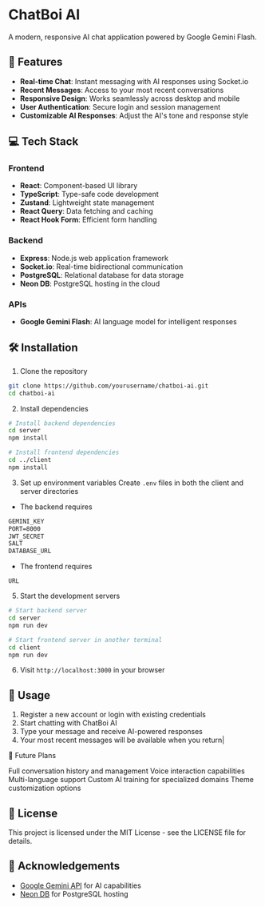 # ChatBoi AI

A modern, responsive AI chat application powered by Google Gemini Flash.

## 🚀 Features

- **Real-time Chat**: Instant messaging with AI responses using Socket.io
- **Recent Messages**: Access to your most recent conversations
- **Responsive Design**: Works seamlessly across desktop and mobile
- **User Authentication**: Secure login and session management
- **Customizable AI Responses**: Adjust the AI's tone and response style

## 💻 Tech Stack

### Frontend
- **React**: Component-based UI library
- **TypeScript**: Type-safe code development
- **Zustand**: Lightweight state management
- **React Query**: Data fetching and caching
- **React Hook Form**: Efficient form handling

### Backend
- **Express**: Node.js web application framework
- **Socket.io**: Real-time bidirectional communication
- **PostgreSQL**: Relational database for data storage
- **Neon DB**: PostgreSQL hosting in the cloud

### APIs
- **Google Gemini Flash**: AI language model for intelligent responses

## 🛠️ Installation

1. Clone the repository
```bash
git clone https://github.com/yourusername/chatboi-ai.git
cd chatboi-ai
```

2. Install dependencies
```bash
# Install backend dependencies
cd server
npm install

# Install frontend dependencies
cd ../client
npm install
```

3. Set up environment variables
Create `.env` files in both the client and server directories
- The backend requires
```md
GEMINI_KEY
PORT=8000
JWT_SECRET
SALT
DATABASE_URL
```
- The frontend requires
```
URL
```

5. Start the development servers
```bash
# Start backend server
cd server
npm run dev

# Start frontend server in another terminal
cd client
npm run dev
```

6. Visit `http://localhost:3000` in your browser

## 📝 Usage

1. Register a new account or login with existing credentials
2. Start chatting with ChatBoi AI
3. Type your message and receive AI-powered responses
4. Your most recent messages will be available when you return|

🔮 Future Plans

Full conversation history and management
Voice interaction capabilities
Multi-language support
Custom AI training for specialized domains
Theme customization options

## 📄 License

This project is licensed under the MIT License - see the LICENSE file for details.

## 👏 Acknowledgements

- [Google Gemini API](https://ai.google.dev/) for AI capabilities
- [Neon DB](https://neon.tech/) for PostgreSQL hosting
